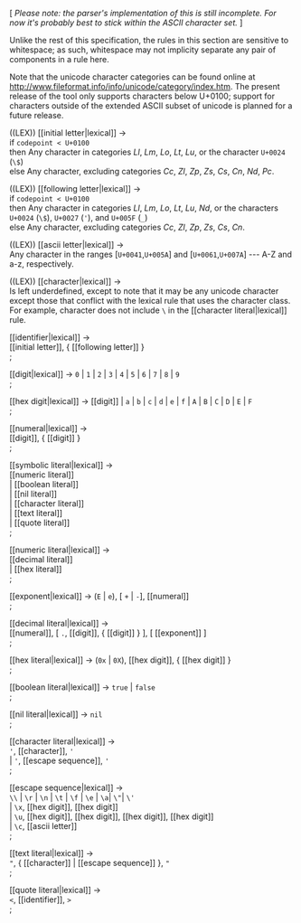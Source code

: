 [ *Please note: the parser's implementation of this is still incomplete.  For now it's probably best to stick within the ASCII character set.* ]

Unlike the rest of this specification, the rules in this section are
sensitive to whitespace; as such, whitespace may not implicity
separate any pair of components in a rule here.

Note that the unicode character categories can be found online at
<http://www.fileformat.info/info/unicode/category/index.htm>.  The
present release of the tool only supports characters below U+0100;
support for characters outside of the extended ASCII subset of unicode
is planned for a future release.

((LEX)) [[initial letter|lexical]] → <br />
if `codepoint < U+0100` <br />
then Any character in categories *Ll*, *Lm*, *Lo*, *Lt*, *Lu*, or the character `U+0024` (`\$`) <br />
else Any character, excluding categories *Cc*, *Zl*, *Zp*, *Zs*, *Cs*, *Cn*, *Nd*, *Pc*.


((LEX)) [[following letter|lexical]] → <br />
if `codepoint < U+0100` <br />
then Any character in categories *Ll*, *Lm*, *Lo*, *Lt*, *Lu*, *Nd*, or the characters `U+0024` (`\$`), `U+0027` (`'`), and `U+005F` (`_`) <br />
else Any character, excluding categories *Cc*, *Zl*, *Zp*, *Zs*, *Cs*, *Cn*.

((LEX)) [[ascii letter|lexical]] → <br />
Any character in the ranges [`U+0041`,`U+005A`] and [`U+0061`,`U+007A`] --- A-Z and a-z, respectively.

((LEX)) [[character|lexical]] → <br />
Is left underdefined, except to note that it may be any unicode
character except those that conflict with the lexical rule that uses
the character class.  For example, character does not include `\` in
the [[character literal|lexical]] rule.

[[identifier|lexical]] → <br />
  [[initial letter]], { [[following letter]] } <br />
;

[[digit|lexical]] → `0` | `1` | `2` | `3` | `4` | `5` | `6` | `7` | `8` | `9` <br />
;

[[hex digit|lexical]] → [[digit]]  | `a` | `b` | `c` | `d` | `e` | `f` | `A` | `B` | `C` | `D` | `E` | `F` <br />
;

[[numeral|lexical]] → <br />
  [[digit]], { [[digit]] } <br />
;

[[symbolic literal|lexical]] → <br />
  [[numeric literal]] <br />
| [[boolean literal]] <br />
| [[nil literal]] <br />
| [[character literal]] <br />
| [[text literal]] <br />
| [[quote literal]] <br />
;

[[numeric literal|lexical]] → <br />
  [[decimal literal]] <br />
| [[hex literal]] <br />
;

[[exponent|lexical]] → (`E` | `e`), [ `+` | `-`], [[numeral]] <br />
;

[[decimal literal|lexical]] → <br />
  [[numeral]], [ `.`, [[digit]], { [[digit]] } ], [ [[exponent]] ] <br />
;

[[hex literal|lexical]] → (`0x` | `0X`), [[hex digit]], { [[hex digit]] } <br />
;

[[boolean literal|lexical]] → `true` | `false` <br />
;

[[nil literal|lexical]] → `nil` <br />
;

[[character literal|lexical]] → <br />
  `'`, [[character]], `'` <br />
| `'`, [[escape sequence]], `'` <br />
;

[[escape sequence|lexical]] → <br />
  `\\` | `\r` | `\n` | `\t` | `\f` | `\e` | `\a`| `\"`| `\'` <br />
| `\x`, [[hex digit]], [[hex digit]] <br />
| `\u`, [[hex digit]], [[hex digit]], [[hex digit]], [[hex digit]] <br />
| `\c`, [[ascii letter]] <br />
;

[[text literal|lexical]] → <br />
  `"`, { [[character]] | [[escape sequence]] }, `"` <br />
;

[[quote literal|lexical]] → <br />
  `<`, [[identifier]], `>` <br />
;

